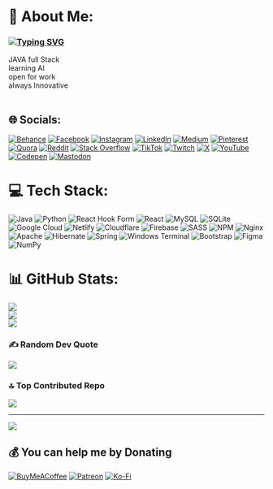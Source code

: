 # 💫 About Me:

<h3 align="left">
<a href="httng-svg"><img src="https://readme-typing-svg.demolab.com?font=Caveat&duration=2000&pause=1300&random=true&width=750&height=30&lines=Java+Full-Stack+Developer;Passionate+about+building+scalable+and+efficient+applications;Currently+diving+into+AI+%26+Machine+Learning+;Open+for+work;Always+learning+and+innovating" alt="Typing SVG" /></a>

</h3>


JAVA full Stack <br>learning AI<br>open for work <br>always Innovative<br><br>


## 🌐 Socials:
[![Behance](https://img.shields.io/badge/Behance-1769ff?logo=behance&logoColor=white)](https://behance.net/fluvinu) [![Facebook](https://img.shields.io/badge/Facebook-%231877F2.svg?logo=Facebook&logoColor=white)](https://facebook.com/siddharth.shivwanshi) [![Instagram](https://img.shields.io/badge/Instagram-%23E4405F.svg?logo=Instagram&logoColor=white)](https://instagram.com/fluvinu) [![LinkedIn](https://img.shields.io/badge/LinkedIn-%230077B5.svg?logo=linkedin&logoColor=white)](https://linkedin.com/in/siddharth-shivwanshi-a93305162) [![Medium](https://img.shields.io/badge/Medium-12100E?logo=medium&logoColor=white)](https://medium.com/@fluvinu) [![Pinterest](https://img.shields.io/badge/Pinterest-%23E60023.svg?logo=Pinterest&logoColor=white)](https://pinterest.com/fluvinu) [![Quora](https://img.shields.io/badge/Quora-%23B92B27.svg?logo=Quora&logoColor=white)](https://quora.com/profile/fluvinu) [![Reddit](https://img.shields.io/badge/Reddit-%23FF4500.svg?logo=Reddit&logoColor=white)](https://reddit.com/user/@fluvinu) [![Stack Overflow](https://img.shields.io/badge/-Stackoverflow-FE7A16?logo=stack-overflow&logoColor=white)](https://stackoverflow.com/users/fluvinu) [![TikTok](https://img.shields.io/badge/TikTok-%23000000.svg?logo=TikTok&logoColor=white)](https://tiktok.com/@@fluvinu) [![Twitch](https://img.shields.io/badge/Twitch-%239146FF.svg?logo=Twitch&logoColor=white)](https://twitch.tv/fluvinu) [![X](https://img.shields.io/badge/X-black.svg?logo=X&logoColor=white)](https://x.com/@fluvinu) [![YouTube](https://img.shields.io/badge/YouTube-%23FF0000.svg?logo=YouTube&logoColor=white)](https://youtube.com/@fluvinu) [![Codepen](https://img.shields.io/badge/Codepen-000000?style=for-the-badge&logo=codepen&logoColor=white)](https://codepen.io/@fluvinu) [![Mastodon](https://img.shields.io/badge/-MASTODON-%232B90D9?style=for-the-badge&logo=mastodon&logoColor=white)](https://mastodon.social/@fluvinu) 

# 💻 Tech Stack:
![Java](https://img.shields.io/badge/java-%23ED8B00.svg?style=for-the-badge&logo=openjdk&logoColor=white) ![Python](https://img.shields.io/badge/python-3670A0?style=for-the-badge&logo=python&logoColor=ffdd54) ![React Hook Form](https://img.shields.io/badge/React%20Hook%20Form-%23EC5990.svg?style=for-the-badge&logo=reacthookform&logoColor=white) ![React](https://img.shields.io/badge/react-%2320232a.svg?style=for-the-badge&logo=react&logoColor=%2361DAFB) ![MySQL](https://img.shields.io/badge/mysql-4479A1.svg?style=for-the-badge&logo=mysql&logoColor=white) ![SQLite](https://img.shields.io/badge/sqlite-%2307405e.svg?style=for-the-badge&logo=sqlite&logoColor=white) ![Google Cloud](https://img.shields.io/badge/GoogleCloud-%234285F4.svg?style=for-the-badge&logo=google-cloud&logoColor=white) ![Netlify](https://img.shields.io/badge/netlify-%23000000.svg?style=for-the-badge&logo=netlify&logoColor=#00C7B7) ![Cloudflare](https://img.shields.io/badge/Cloudflare-F38020?style=for-the-badge&logo=Cloudflare&logoColor=white) ![Firebase](https://img.shields.io/badge/firebase-%23039BE5.svg?style=for-the-badge&logo=firebase) ![SASS](https://img.shields.io/badge/SASS-hotpink.svg?style=for-the-badge&logo=SASS&logoColor=white) ![NPM](https://img.shields.io/badge/NPM-%23CB3837.svg?style=for-the-badge&logo=npm&logoColor=white) ![Nginx](https://img.shields.io/badge/nginx-%23009639.svg?style=for-the-badge&logo=nginx&logoColor=white) ![Apache](https://img.shields.io/badge/apache-%23D42029.svg?style=for-the-badge&logo=apache&logoColor=white) ![Hibernate](https://img.shields.io/badge/Hibernate-59666C?style=for-the-badge&logo=Hibernate&logoColor=white) ![Spring](https://img.shields.io/badge/spring-%236DB33F.svg?style=for-the-badge&logo=spring&logoColor=white) ![Windows Terminal](https://img.shields.io/badge/Windows%20Terminal-%234D4D4D.svg?style=for-the-badge&logo=windows-terminal&logoColor=white) ![Bootstrap](https://img.shields.io/badge/bootstrap-%238511FA.svg?style=for-the-badge&logo=bootstrap&logoColor=white) ![Figma](https://img.shields.io/badge/figma-%23F24E1E.svg?style=for-the-badge&logo=figma&logoColor=white) ![NumPy](https://img.shields.io/badge/numpy-%23013243.svg?style=for-the-badge&logo=numpy&logoColor=white)
# 📊 GitHub Stats:
![](https://github-readme-stats.vercel.app/api?username=fluvinu&theme=dark&hide_border=false&include_all_commits=false&count_private=false)<br/>
![](https://github-readme-streak-stats.herokuapp.com/?user=fluvinu&theme=dark&hide_border=false)<br/>
![](https://github-readme-stats.vercel.app/api/top-langs/?username=fluvinu&theme=dark&hide_border=false&include_all_commits=false&count_private=false&layout=compact)

### ✍️ Random Dev Quote
![](https://quotes-github-readme.vercel.app/api?type=horizontal&theme=gruvbox)

### 🔝 Top Contributed Repo
![](https://github-contributor-stats.vercel.app/api?username=fluvinu&limit=5&theme=dark&combine_all_yearly_contributions=true)

---
[![](https://visitcount.itsvg.in/api?id=fluvinu&icon=0&color=0)](https://visitcount.itsvg.in)

  ## 💰 You can help me by Donating
  [![BuyMeACoffee](https://img.shields.io/badge/Buy%20Me%20a%20Coffee-ffdd00?style=for-the-badge&logo=buy-me-a-coffee&logoColor=black)](https://buymeacoffee.com/fluvinu) [![Patreon](https://img.shields.io/badge/Patreon-F96854?style=for-the-badge&logo=patreon&logoColor=white)](https://patreon.com/fluvinu) [![Ko-Fi](https://img.shields.io/badge/Ko--fi-F16061?style=for-the-badge&logo=ko-fi&logoColor=white)](https://ko-fi.com/fluvinu) 

  
<!-- Proudly created with GPRM ( https://gprm.itsvg.in ) -->
